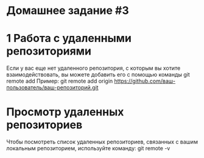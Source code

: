 # Домашнее задание #3

# 1 Работа с удаленными репозиториями
Если у вас еще нет удаленного репозитория, с которым вы хотите взаимодействовать, вы можете добавить его с помощью команды git remote add
Пример: git remote add origin https://github.com/ваш-пользователь/ваш-репозиторий.git
# Просмотр удаленных репозиториев
Чтобы посмотреть список удаленных репозиториев, связанных с вашим локальным репозиторием, используйте команду: git remote -v
